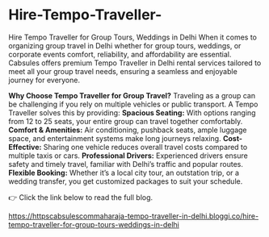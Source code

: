 # Hire-Tempo-Traveller-
Hire Tempo Traveller for Group Tours, Weddings in Delhi
When it comes to organizing group travel in Delhi whether for group tours, weddings, or corporate events comfort, reliability, and affordability are essential. Cabsules offers premium Tempo Traveller in Delhi rental services tailored to meet all your group travel needs, ensuring a seamless and enjoyable journey for everyone.

**Why Choose Tempo Traveller for Group Travel?**
Traveling as a group can be challenging if you rely on multiple vehicles or public transport. A Tempo Traveller solves this by providing:
**Spacious Seating:** With options ranging from 12 to 25 seats, your entire group can travel together comfortably.
**Comfort & Amenities:** Air conditioning, pushback seats, ample luggage space, and entertainment systems make long journeys relaxing.
**Cost-Effective:** Sharing one vehicle reduces overall travel costs compared to multiple taxis or cars.
**Professional Drivers:** Experienced drivers ensure safety and timely travel, familiar with Delhi’s traffic and popular routes.
**Flexible Booking:** Whether it’s a local city tour, an outstation trip, or a wedding transfer, you get customized packages to suit your schedule.

👉 Click the link below to read the full blog.

https://httpscabsulescommaharaja-tempo-traveller-in-delhi.bloggi.co/hire-tempo-traveller-for-group-tours-weddings-in-delhi 
